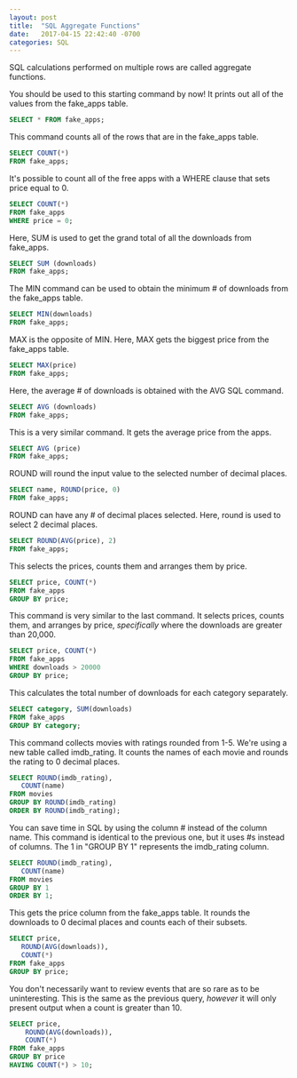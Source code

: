 ```yaml
---
layout: post
title:  "SQL Aggregate Functions"
date:   2017-04-15 22:42:40 -0700
categories: SQL
---
```


SQL calculations performed on multiple rows are called aggregate functions.

You should be used to this starting command by now! It prints out all of the values from the fake_apps table.
```SQL
SELECT * FROM fake_apps;
```

This command counts all of the rows that are in the fake_apps table.
```SQL
SELECT COUNT(*)
FROM fake_apps;
```

It's possible to count all of the free apps with a WHERE clause that sets price equal to 0.
```SQL
SELECT COUNT(*)
FROM fake_apps
WHERE price = 0;
```

Here, SUM is used to get the grand total of all the downloads from fake_apps.
```SQL
SELECT SUM (downloads)
FROM fake_apps;
```

The MIN command can be used to obtain the minimum # of downloads from the fake_apps table.
```SQL
SELECT MIN(downloads)
FROM fake_apps;
```

MAX is the opposite of MIN. Here, MAX gets the biggest price from the fake_apps table.
```SQL
SELECT MAX(price)
FROM fake_apps;
```

Here, the average # of downloads is obtained with the AVG SQL command.
```SQL
SELECT AVG (downloads)
FROM fake_apps;
```

This is a very similar command. It gets the average price from the apps.
```SQL
SELECT AVG (price)
FROM fake_apps;
```

ROUND will round the input value to the selected number of decimal places.
```SQL
SELECT name, ROUND(price, 0)
FROM fake_apps;
```

ROUND can have any # of decimal places selected. Here, round is used to select 2 decimal places.
```SQL
SELECT ROUND(AVG(price), 2)
FROM fake_apps;
```

This selects the prices, counts them and arranges them by price.
```SQL
SELECT price, COUNT(*)
FROM fake_apps
GROUP BY price;
```

This command is very similar to the last command. It selects prices, counts them, and arranges by price, *specifically* where the downloads are greater than 20,000.
```SQL
SELECT price, COUNT(*)
FROM fake_apps
WHERE downloads > 20000
GROUP BY price;
```

This calculates the total number of downloads for each category separately.
```SQL
SELECT category, SUM(downloads)
FROM fake_apps
GROUP BY category;
```

This command collects movies with ratings rounded from 1-5. We're using a new table called imdb_rating. It counts the names of each movie and rounds the rating to 0 decimal places.
```SQL
SELECT ROUND(imdb_rating),
   COUNT(name)
FROM movies
GROUP BY ROUND(imdb_rating)
ORDER BY ROUND(imdb_rating);
```

You can save time in SQL by using the column # instead of the column name. This command is identical to the previous one, but it uses #s instead of columns. The 1 in "GROUP BY 1" represents the imdb_rating column.
```SQL
SELECT ROUND(imdb_rating),
   COUNT(name)
FROM movies
GROUP BY 1
ORDER BY 1;
```

This gets the price column from the fake_apps table. It rounds the downloads to 0 decimal places and counts each of their subsets.
```SQL
SELECT price,
   ROUND(AVG(downloads)),
   COUNT(*)
FROM fake_apps
GROUP BY price;
```

You don't necessarily want to review events that are so rare as to be uninteresting. This is the same as the previous query, *however* it will only present output when a count is greater than 10.
```SQL
SELECT price,
	ROUND(AVG(downloads)),
	COUNT(*)
FROM fake_apps
GROUP BY price
HAVING COUNT(*) > 10;
```
